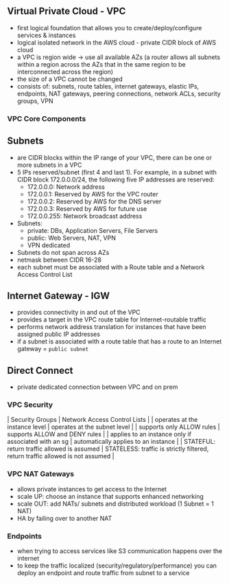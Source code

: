 ## Virtual Private Cloud - VPC ##

- first logical foundation that allows you to create/deploy/configure services & instances
- logical isolated network in the AWS cloud - private CIDR block of AWS cloud
- a VPC is region wide -> use all available AZs (a router allows all subnets within a region across the AZs that in the same region to be interconnected across the region)
- the size of a VPC cannot be changed
- consists of: subnets, route tables, internet gateways, elastic IPs, endpoints, NAT gateways, peering connections, network ACLs, security groups, VPN

### VPC Core Components ###

## Subnets ##
- are CIDR blocks within the IP range of your VPC, there can be one or more subnets in a VPC
- 5 IPs reserved/subnet (first 4 and last 1). For example, in a subnet with CIDR block 172.0.0.0/24, the following five IP addresses are reserved:
  * 172.0.0.0: Network address
  * 172.0.0.1: Reserved by AWS for the VPC router
  * 172.0.0.2: Reserved by AWS for the DNS server
  * 172.0.0.3: Reserved by AWS for future use
  * 172.0.0.255: Network broadcast address
- Subnets:
  * private: DBs, Application Servers, File Servers
  * public: Web Servers, NAT, VPN
  * VPN dedicated
- Subnets do not span across AZs
- netmask between CIDR 16-28
- each subnet must be associated with a Route table and a Network Access Control List

## Internet Gateway - IGW ##
- provides connectivity in and out of the VPC
- provides a target in the VPC route table for Internet-routable traffic
- performs network address translation for instances that have been assigned public IP addresses
- if a subnet is associated with a route table that has a route to an Internet gateway = `public subnet`

## Direct Connect ##
- private dedicated connection between VPC and on prem

### VPC Security ###

| Security Groups  | Network Access Control Lists |
| operates at the instance level | operates at the subnet level |
| supports only ALLOW rules | supports ALLOW and DENY rules |
| applies to an instance only if associated with an sg | automatically applies to an instance |
| STATEFUL: return traffic allowed is assumed | STATELESS: traffic is strictly filtered, return traffic allowed is not assumed |

### VPC NAT Gateways ###
- allows private instances to get access to the Internet
- scale UP: choose an instance that supports enhanced networking
- scale OUT: add NATs/ subnets and distributed workload (1 Subnet = 1 NAT)
- HA by failing over to another NAT

### Endpoints ###
- when trying to access services like S3 communication happens over the internet
- to keep the traffic localized (security/regulatory/performance) you can deploy an endpoint and route traffic from subnet to a service
